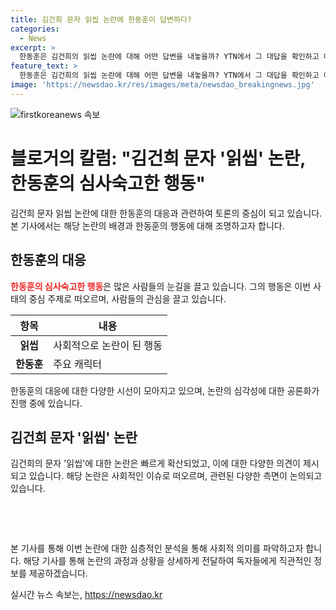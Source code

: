 ```yaml
---
title: 김건희 문자 읽씹 논란에 한동훈이 답변하다?
categories:
  - News
excerpt: >
  한동훈은 김건희의 읽씹 논란에 대해 어떤 답변을 내놓을까? YTN에서 그 대답을 확인하고 이슈에 대한 자세한 내용을 알아보세요.
feature_text: >
  한동훈은 김건희의 읽씹 논란에 대해 어떤 답변을 내놓을까? YTN에서 그 대답을 확인하고 이슈에 대한 자세한 내용을 알아보세요.
image: 'https://newsdao.kr/res/images/meta/newsdao_breakingnews.jpg'
---
```


<p><img src="https://newsdao.kr/res/images/meta/newsdao_breakingnews.jpg" alt="firstkoreanews 속보" /></p>

<h1>블로거의 칼럼: "김건희 문자 '읽씹' 논란, 한동훈의 심사숙고한 행동"</h1>

<p>김건희 문자 읽씹 논란에 대한 한동훈의 대응과 관련하여 토론의 중심이 되고 있습니다. 본 기사에서는 해당 논란의 배경과 한동훈의 행동에 대해 조명하고자 합니다.</p>

<h2>한동훈의 대응</h2>

<p><b><span style="color: #ee2323;">한동훈의 심사숙고한 행동</span></b>은 많은 사람들의 눈길을 끌고 있습니다. 그의 행동은 이번 사태의 중심 주제로 떠오르며, 사람들의 관심을 끌고 있습니다.</p>

<table>
<thead>
<tr>
<th>항목</th>
<th>내용</th>
</tr>
</thead>
<tbody>
<tr>
<td style="text-align: center; height: 17px;"><b>읽씹</b></td>
<td>사회적으로 논란이 된 행동</td>
</tr>
<tr>
<td style="text-align: center; height: 17px;"><b>한동훈</b></td>
<td>주요 캐릭터</td>
</tr>
</tbody>
</table>

<p>한동훈의 대응에 대한 다양한 시선이 모아지고 있으며, 논란의 심각성에 대한 공론화가 진행 중에 있습니다.</p>

<h2>김건희 문자 '읽씹' 논란</h2>

<p>김건희의 문자 '읽씹'에 대한 논란은 빠르게 확산되었고, 이에 대한 다양한 의견이 제시되고 있습니다. 해당 논란은 사회적인 이슈로 떠오르며, 관련된 다양한 측면이 논의되고 있습니다. </p>

<p data-ke-size="size16">&nbsp;</p>

<p data-ke-size="size16">&nbsp;</p>

<p>본 기사를 통해 이번 논란에 대한 심층적인 분석을 통해 사회적 의미를 파악하고자 합니다. 해당 기사를 통해 논란의 과정과 상황을 상세하게 전달하여 독자들에게 직관적인 정보를 제공하겠습니다.</p>
실시간 뉴스 속보는, <a href="https://newsdao.kr" rel="dofollow">https://newsdao.kr</a>


